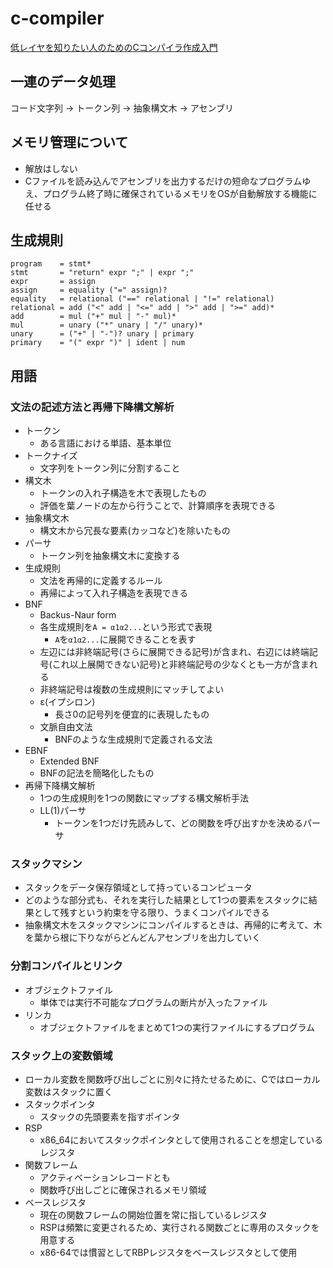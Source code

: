 # c-compiler

[低レイヤを知りたい人のためのCコンパイラ作成入門](https://www.sigbus.info/compilerbook)

## 一連のデータ処理

コード文字列 -> トークン列 -> 抽象構文木 -> アセンブリ

## メモリ管理について
* 解放はしない
* Cファイルを読み込んでアセンブリを出力するだけの短命なプログラムゆえ、プログラム終了時に確保されているメモリをOSが自動解放する機能に任せる

## 生成規則

```
program    = stmt*
stmt       = "return" expr ";" | expr ";"
expr       = assign
assign     = equality ("=" assign)?
equality   = relational ("==" relational | "!=" relational)
relational = add ("<" add | "<=" add | ">" add | ">=" add)*
add        = mul ("+" mul | "-" mul)*
mul        = unary ("*" unary | "/" unary)*
unary      = ("+" | "-")? unary | primary
primary    = "(" expr ")" | ident | num
```

## 用語

### 文法の記述方法と再帰下降構文解析
* トークン
    * ある言語における単語、基本単位
* トークナイズ
    * 文字列をトークン列に分割すること
* 構文木
    * トークンの入れ子構造を木で表現したもの
    * 評価を葉ノードの左から行うことで、計算順序を表現できる
* 抽象構文木
    * 構文木から冗長な要素(カッコなど)を除いたもの
* パーサ
    * トークン列を抽象構文木に変換する
* 生成規則
    * 文法を再帰的に定義するルール
    * 再帰によって入れ子構造を表現できる
* BNF
    * Backus-Naur form
    * 各生成規則を`A = α1α2...`という形式で表現
        * `A`を`α1α2...`に展開できることを表す
    * 左辺には非終端記号(さらに展開できる記号)が含まれ、右辺には終端記号(これ以上展開できない記号)と非終端記号の少なくとも一方が含まれる
    * 非終端記号は複数の生成規則にマッチしてよい
    * ε(イプシロン)
        * 長さ0の記号列を便宜的に表現したもの
    * 文脈自由文法
        * BNFのような生成規則で定義される文法
* EBNF
    * Extended BNF
    * BNFの記法を簡略化したもの
* 再帰下降構文解析
    * 1つの生成規則を1つの関数にマップする構文解析手法
    * LL(1)パーサ
        * トークンを1つだけ先読みして、どの関数を呼び出すかを決めるパーサ

### スタックマシン
* スタックをデータ保存領域として持っているコンピュータ
* どのような部分式も、それを実行した結果として1つの要素をスタックに結果として残すという約束を守る限り、うまくコンパイルできる
* 抽象構文木をスタックマシンにコンパイルするときは、再帰的に考えて、木を葉から根に下りながらどんどんアセンブリを出力していく

### 分割コンパイルとリンク
* オブジェクトファイル
    * 単体では実行不可能なプログラムの断片が入ったファイル
* リンカ
    * オブジェクトファイルをまとめて1つの実行ファイルにするプログラム

### スタック上の変数領域
* ローカル変数を関数呼び出しごとに別々に持たせるために、Cではローカル変数はスタックに置く
* スタックポインタ
    * スタックの先頭要素を指すポインタ
* RSP
    * x86_64においてスタックポインタとして使用されることを想定しているレジスタ
* 関数フレーム
    * アクティベーションレコードとも
    * 関数呼び出しごとに確保されるメモリ領域
* ベースレジスタ
    * 現在の関数フレームの開始位置を常に指しているレジスタ
    * RSPは頻繁に変更されるため、実行される関数ごとに専用のスタックを用意する
    * x86-64では慣習としてRBPレジスタをベースレジスタとして使用